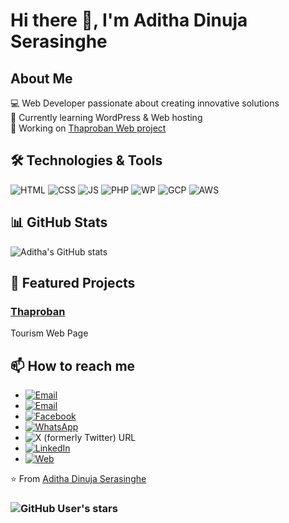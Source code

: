 # Hi there 👋, I'm Aditha Dinuja Serasinghe

## About Me
💻 Web Developer passionate about creating innovative solutions  
🌱 Currently learning WordPress & Web hosting  
🔭 Working on [Thaproban Web project](https://adserasinghe.github.io/thaproban.github.io) 

## 🛠️ Technologies & Tools
![HTML](https://img.shields.io/badge/HTML5-informational?style=flat&logo=html5&logoColor=white&color=E34F26)
![CSS](https://img.shields.io/badge/CSS3-informational?style=flat&logo=css3&logoColor=white&color=1572B6)
![JS](https://img.shields.io/badge/JavaScript-informational?style=flat&logo=javascript&logoColor=white&color=F7DF1E)
![PHP](https://img.shields.io/badge/PHP-777BB4?style=flat&logo=php&logoColor=white)
![WP](https://img.shields.io/badge/WordPress-21759B?style=flat&logo=wordpress&logoColor=white)
![GCP](https://img.shields.io/badge/GCP-4285F4?style=flat&logo=google-cloud&logoColor=white)
![AWS](https://img.shields.io/badge/AWS-FF9900?style=flat&logo=amazonaws&logoColor=white)


## 📊 GitHub Stats
![Aditha's GitHub stats](https://github-readme-stats.vercel.app/api?username=adserasinghe&show_icons=true&theme=radical)  

## 🌟 Featured Projects
### [Thaproban](https://adserasinghe.github.io/thaproban.github.io)  
Tourism Web Page  
  

## 📫 How to reach me
- [![Email](https://img.shields.io/badge/Email-Contact%20Me-D14836?style=flat&logo=gmail&logoColor=white)](mailto:svadithadinujaserasinghe@gmail.com)
- [![Email](https://img.shields.io/badge/Email-Contact%20Me-D14836?style=flat&logo=gmail&logoColor=white)](mailto:svadithadinuja@outlook.com) 
- [![Facebook](https://img.shields.io/badge/Facebook-Follow%20Me-1877F2?style=flat&logo=facebook&logoColor=white)](https://facebook.com/adserasinghe)
- [![WhatsApp](https://img.shields.io/badge/WhatsApp-Chat%20Me-25D366?style=flat&logo=whatsapp&logoColor=white)](https://wa.me/+94718896042)
- ![X (formerly Twitter) URL](https://img.shields.io/twitter/url?url=https%3A%2F%2Fx.com%2Fadserasinghe)
- [![LinkedIn](https://img.shields.io/badge/LinkedIn-Follow%20Me-0077B5?style=flat&logo=linkedin&logoColor=white)](https://www.linkedin.com/in/adserasinghe/)
- [![Web](https://img.shields.io/badge/Website-Visit%20Now-00aaff?style=flat&logo=google-chrome&logoColor=white)](https://adserasinghe.github.io)

⭐️ From [Aditha Dinuja Serasinghe](https://github.com/adserasinghe)
### ![GitHub User's stars](https://img.shields.io/github/stars/adserasinghe)
